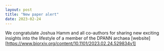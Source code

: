 ```yaml
---
layout: post
title: "New paper alert"
date: 2023-02-24
---
```


We congratulate Joshua Hamm and all co-authors for sharing new exciting insights into the lifestyle of a member of the DPANN archaea [website] [https://www.biorxiv.org/content/10.1101/2023.02.24.529834v1]


